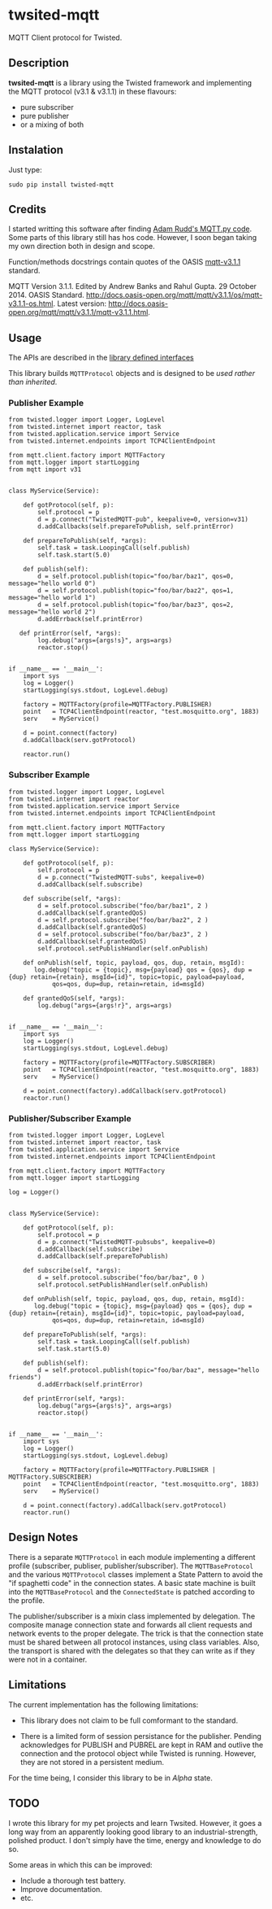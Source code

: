 
twsited-mqtt
============

MQTT Client protocol for Twisted.

Description
-----------

**twsited-mqtt** is a library using the Twisted framework and implementing
the MQTT protocol (v3.1 & v3.1.1) in these flavours:

* pure subscriber
* pure publisher
* or a mixing of both

Instalation
-----------

Just type:

  `sudo pip install twisted-mqtt`


Credits
-------

I started writting this software after finding [Adam Rudd's MQTT.py code](https://github.com/adamvr/MQTT-For-Twisted-Python). 
Some parts of this library still has hos code. However, I soon began taking my
own direction both in design and scope.

Function/methods docstrings contain quotes of the OASIS [mqtt-v3.1.1](http://docs.oasis-open.org/mqtt/mqtt/v3.1.1/mqtt-v3.1.1.html) standard.

MQTT Version 3.1.1. Edited by Andrew Banks and Rahul Gupta. 29 October 2014. OASIS Standard. 
http://docs.oasis-open.org/mqtt/mqtt/v3.1.1/os/mqtt-v3.1.1-os.html. 
Latest version: http://docs.oasis-open.org/mqtt/mqtt/v3.1.1/mqtt-v3.1.1.html.

Usage
-----

The APIs are described in the [library defined interfaces](mqtt/client/interfaces.py)

This library builds `MQTTProtocol` objects and is designed to be *used rather than inherited*.


### Publisher Example ###

    from twisted.logger import Logger, LogLevel
    from twisted.internet import reactor, task
    from twisted.application.service import Service
    from twisted.internet.endpoints import TCP4ClientEndpoint
    
    from mqtt.client.factory import MQTTFactory
    from mqtt.logger import startLogging
    from mqtt import v31
    
    
    class MyService(Service):
    
        def gotProtocol(self, p):
            self.protocol = p
            d = p.connect("TwistedMQTT-pub", keepalive=0, version=v31)
            d.addCallbacks(self.prepareToPublish, self.printError)
            
        def prepareToPublish(self, *args):
            self.task = task.LoopingCall(self.publish)
            self.task.start(5.0)
    
        def publish(self):
            d = self.protocol.publish(topic="foo/bar/baz1", qos=0, message="hello world 0")
            d = self.protocol.publish(topic="foo/bar/baz2", qos=1, message="hello world 1")
            d = self.protocol.publish(topic="foo/bar/baz3", qos=2, message="hello world 2")
            d.addErrback(self.printError)
    
       def printError(self, *args):
            log.debug("args={args!s}", args=args)
            reactor.stop()
    
    
    if __name__ == '__main__':
        import sys
        log = Logger()
        startLogging(sys.stdout, LogLevel.debug)
    
        factory = MQTTFactory(profile=MQTTFactory.PUBLISHER)
        point   = TCP4ClientEndpoint(reactor, "test.mosquitto.org", 1883)
        serv    = MyService()
    
        d = point.connect(factory)
        d.addCallback(serv.gotProtocol)
    
        reactor.run()


### Subscriber Example ###

    from twisted.logger import Logger, LogLevel
    from twisted.internet import reactor
    from twisted.application.service import Service
    from twisted.internet.endpoints import TCP4ClientEndpoint
    
    from mqtt.client.factory import MQTTFactory
    from mqtt.logger import startLogging
    
    class MyService(Service):
    
        def gotProtocol(self, p):
            self.protocol = p
            d = p.connect("TwistedMQTT-subs", keepalive=0)
            d.addCallback(self.subscribe)
    
        def subscribe(self, *args):
            d = self.protocol.subscribe("foo/bar/baz1", 2 )
            d.addCallback(self.grantedQoS)
            d = self.protocol.subscribe("foo/bar/baz2", 2 )
            d.addCallback(self.grantedQoS)
            d = self.protocol.subscribe("foo/bar/baz3", 2 )
            d.addCallback(self.grantedQoS)
            self.protocol.setPublishHandler(self.onPublish)
    
        def onPublish(self, topic, payload, qos, dup, retain, msgId):
           log.debug("topic = {topic}, msg={payload} qos = {qos}, dup ={dup} retain={retain}, msgId={id}", topic=topic, payload=payload, 
                qos=qos, dup=dup, retain=retain, id=msgId)
    
        def grantedQoS(self, *args):
            log.debug("args={args!r}", args=args)
    
    
    if __name__ == '__main__':
        import sys
        log = Logger()
        startLogging(sys.stdout, LogLevel.debug)
    
        factory = MQTTFactory(profile=MQTTFactory.SUBSCRIBER)
        point   = TCP4ClientEndpoint(reactor, "test.mosquitto.org", 1883)
        serv    = MyService()
    
        d = point.connect(factory).addCallback(serv.gotProtocol)
        reactor.run()


### Publisher/Subscriber Example ###
    
    from twisted.logger import Logger, LogLevel
    from twisted.internet import reactor, task
    from twisted.application.service import Service
    from twisted.internet.endpoints import TCP4ClientEndpoint
    
    from mqtt.client.factory import MQTTFactory
    from mqtt.logger import startLogging
    
    log = Logger()
    
    
    class MyService(Service):
    
        def gotProtocol(self, p):
            self.protocol = p
            d = p.connect("TwistedMQTT-pubsubs", keepalive=0)
            d.addCallback(self.subscribe)
            d.addCallback(self.prepareToPublish)
    
        def subscribe(self, *args):
            d = self.protocol.subscribe("foo/bar/baz", 0 )
            self.protocol.setPublishHandler(self.onPublish)
    
        def onPublish(self, topic, payload, qos, dup, retain, msgId):
           log.debug("topic = {topic}, msg={payload} qos = {qos}, dup ={dup} retain={retain}, msgId={id}", topic=topic, payload=payload, 
                qos=qos, dup=dup, retain=retain, id=msgId)
    
        def prepareToPublish(self, *args):
            self.task = task.LoopingCall(self.publish)
            self.task.start(5.0)
    
        def publish(self):
            d = self.protocol.publish(topic="foo/bar/baz", message="hello friends")
            d.addErrback(self.printError)
    
        def printError(self, *args):
            log.debug("args={args!s}", args=args)
            reactor.stop()
    
    
    if __name__ == '__main__':
        import sys
        log = Logger()
        startLogging(sys.stdout, LogLevel.debug)
    
        factory = MQTTFactory(profile=MQTTFactory.PUBLISHER | MQTTFactory.SUBSCRIBER)
        point   = TCP4ClientEndpoint(reactor, "test.mosquitto.org", 1883)
        serv    = MyService()
    
        d = point.connect(factory).addCallback(serv.gotProtocol)
        reactor.run()
    
    
Design Notes
------------

There is a separate `MQTTProtocol` in each module implementing a different profile (subscriber, publiser, publisher/subscriber).
The `MQTTBaseProtocol` and the various `MQTTProtocol` classes implement a State Pattern to avoid the "if spaghetti code" in the 
connection states. A basic state machine is built into the `MQTTBaseProtocol` and the `ConnectedState` is patched according to
the profile.

The publisher/subscriber is a mixin class implemented by delegation. The composite manage connection state and forwards all
client requests and network events to the proper delegate. The trick is that the connection state must be shared
between all protocol instances, using class variables. 
Also, the transport is shared with the delegates so that they can write as if they were not in a container.

Limitations
-----------

The current implementation has the following limitations:

* This library does not claim to be full comformant to the standard. 

* There is a limited form of session persistance for the publisher. Pending acknowledges for PUBLISH
  and PUBREL are kept in RAM and outlive the connection and the protocol object while Twisted is running. 
  However, they are not stored in a persistent medium.

For the time being, I consider this library to be in *Alpha* state.

TODO
----

I wrote this library for my pet projects and learn Twsited. 
However, it goes a long way from an apparently looking good library
to an industrial-strength, polished product. I don't simply have the time, 
energy and knowledge to do so. 

Some areas in which this can be improved:

* Include a thorough test battery.
* Improve documentation.
* etc.

